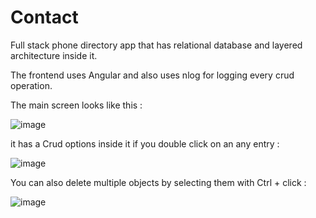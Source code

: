 # Contact
Full stack phone directory app that has relational database and layered architecture inside it.

The frontend uses Angular and also uses nlog for logging every crud operation.

The main screen looks like this : 

![image](https://user-images.githubusercontent.com/18538179/162639065-45e8085e-c6c6-4927-98a9-95b5b2755172.png)

it has a Crud options inside it if you double click on an any entry : 

![image](https://user-images.githubusercontent.com/18538179/162639195-1051a54c-e76a-44b0-814c-28b9a2a86451.png)

You can also delete multiple objects by selecting them with Ctrl + click : 

![image](https://user-images.githubusercontent.com/18538179/162639359-e3899197-3402-4223-bcf8-4c3f17e1f522.png)

